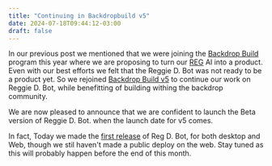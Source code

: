 ```yaml
---
title: "Continuing in Backdropbuild v5"
date: 2024-07-18T09:44:12-03:00
draft: false
---
```


In our previous post we mentioned that we were joining the [Backdrop Build](https://backdropbuild.com) program this year where we are proposing to turn our [REG](/team/reg.md) AI into a product. Even with our best efforts we felt that the Reggie D. Bot was not ready to be a product yet. So we rejoined [Backdrop Build v5](https://backdropbuild.com/builds/v5/reggie-d-bot-yq9d) to continue our work on Reggie D. Bot, while benefitting of building withing the backdrop community.

We are now pleased to announce that we are confident to launch the Beta version of Reggie D. Bot. when the launch date for v5 comes.

In fact, Today we made the [first release](https://github.com/Deeplearn-PeD/reggui/releases/tag/v0.3.2) of Reg D. Bot, for both desktop and Web, though we stil haven't made a public deploy on the web. Stay tuned as this will probably happen before the end of this month.

